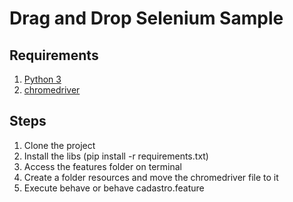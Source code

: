 # Drag and Drop Selenium Sample

## Requirements

1. [Python 3](https://www.python.org/downloads/)
2. [chromedriver](https://sites.google.com/a/chromium.org/chromedriver/downloads)

## Steps

1. Clone the project
2. Install the libs (pip install -r requirements.txt)
3. Access the features folder on terminal
4. Create a folder resources and move the chromedriver file to it
5. Execute behave or behave cadastro.feature